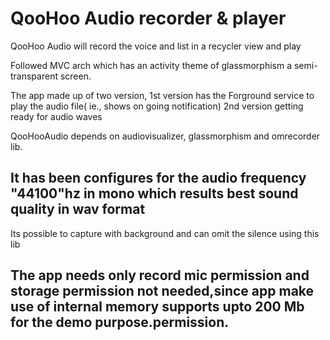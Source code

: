 # QooHoo Audio recorder & player
QooHoo Audio will record the voice and list in a recycler view and play

Followed MVC arch which has an activity theme of glassmorphism a semi-transparent screen.

The app made up of two version,
1st version has the Forground service to play the audio file( ie., shows on going notification)
2nd version getting ready for audio waves

QooHooAudio depends on audiovisualizer, glassmorphism and omrecorder lib.

## It has been configures for the audio frequency "44100"hz in mono which results best sound quality in wav format
Its possible to capture with background and can omit the silence using this lib

## The app needs only record mic permission and storage permission not needed,since app make use of internal memory supports upto 200 Mb for the demo purpose.permission.
